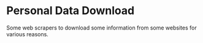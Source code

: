 # Personal Data Download

Some web scrapers to download some information from some websites for various reasons.
